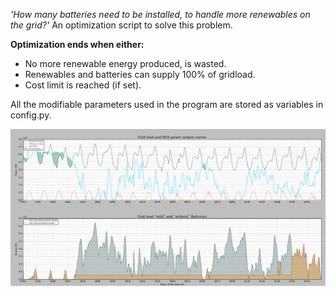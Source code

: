 *'How many batteries need to be installed, to handle more renewables on the grid?'*
An optimization script to solve this problem.

**Optimization ends when either:**

- No more renewable energy produced, is wasted.
- Renewables and batteries can supply 100% of gridload.
- Cost limit is reached (if set).

All the modifiable parameters used in the program are stored as variables in config.py.

![plot](txt/img/plot.png)
